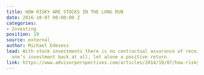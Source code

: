 ```yaml
---
title: HOW RISKY ARE STOCKS IN THE LONG RUN
date: 2016-10-07 00:00:00 Z
categories:
- Investing
position: 19
source: external
author: Michael Edesess
lead: With stock investments there is no contractual assurance of receiving any of
  one’s investment back at all, let alone a positive return.
link: https://www.advisorperspectives.com/articles/2014/10/07/how-risky-are-stocks-in-the-long-run
---
```


